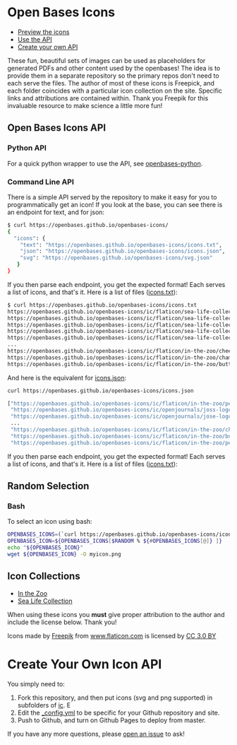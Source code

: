 # Open Bases Icons

 - [Preview the icons](https://openbases.github.io/openbases-icons/preview)
 - [Use the API](#open-bases-icons-api)
 - [Create your own API](#create-your-own-icon-api)

These fun, beautiful sets of images can be used as placeholders for generated
PDFs and other content used by the openbases! The idea is to provide them in
a separate repository so the primary repos don't need to each serve the files.
The author of most of these icons is Freepick, and each folder
coincides with a particular icon collection on the site. Specific links and 
attributions are contained within. Thank you Freepik for this invaluable
resource to make science a little more fun!

## Open Bases Icons API

### Python API

For a quick python wrapper to use the API, 
see [openbases-python](https://openbases.github.io/openbases-python/html/usage.html#icons).

### Command Line API

There is a simple API served by the repository to make it easy for you to
programmatically get an icon! If you look at the base, you can see there
is an endpoint for text, and for json:

```bash
$ curl https://openbases.github.io/openbases-icons/
{
  "icons": {
    "text": "https://openbases.github.io/openbases-icons/icons.txt",
    "json": "https://openbases.github.io/openbases-icons/icons.json",
    "svg": "https://openbases.github.io/openbases-icons/svg.json"
   }
}
```

If you then parse each endpoint, you get the expected format! Each serves a list
of icons, and that's it. Here is a list of files ([icons.txt](https://openbases.github.io/openbases-icons/icons.txt)):

```bash
$ curl https://openbases.github.io/openbases-icons/icons.txt
https://openbases.github.io/openbases-icons/ic/flaticon/sea-life-collection/stingray.png
https://openbases.github.io/openbases-icons/ic/flaticon/sea-life-collection/starfish.png
https://openbases.github.io/openbases-icons/ic/flaticon/sea-life-collection/squid.png
https://openbases.github.io/openbases-icons/ic/flaticon/sea-life-collection/snail.png
https://openbases.github.io/openbases-icons/ic/flaticon/sea-life-collection/seahorse.png
...
https://openbases.github.io/openbases-icons/ic/flaticon/in-the-zoo/cheetah.png
https://openbases.github.io/openbases-icons/ic/flaticon/in-the-zoo/chameleon.png
https://openbases.github.io/openbases-icons/ic/flaticon/in-the-zoo/butterfly.png
```

And here is the equivalent for [icons.json](https://openbases.github.io/openbases-icons/icons.json):

```bash
curl https://openbases.github.io/openbases-icons/icons.json

["https://openbases.github.io/openbases-icons/ic/flaticon/in-the-zoo/penguin.png",
 "https://openbases.github.io/openbases-icons/ic/openjournals/joss-logo.png",
 "https://openbases.github.io/openbases-icons/ic/openjournals/jose-logo.png",
 ...
 "https://openbases.github.io/openbases-icons/ic/flaticon/in-the-zoo/chameleon.png",
 "https://openbases.github.io/openbases-icons/ic/flaticon/in-the-zoo/butterfly.png",
 "https://openbases.github.io/openbases-icons/ic/flaticon/in-the-zoo/penguin.png"]
```

If you then parse each endpoint, you get the expected format! Each serves a list
of icons, and that's it. Here is a list of files ([icons.txt](https://openbases.github.io/openbases-icons/icons.txt)):

## Random Selection

### Bash

To select an icon using bash:

```bash
OPENBASES_ICONS=(`curl https://openbases.github.io/openbases-icons/icons.txt`)
OPENBASES_ICON=${OPENBASES_ICONS[$RANDOM % ${#OPENBASES_ICONS[@]} ]}
echo "${OPENBASES_ICON}"
wget ${OPENBASES_ICON} -O myicon.png
```

## Icon Collections

 - [In the Zoo](flaticon/in-the-zoo)
 - [Sea Life Collection](flaticon/sea-life-collection)

When using these icons you **must** give proper attribution to the author and include the license
below. Thank you!

<div>Icons made by <a href="http://www.freepik.com" title="Freepik">Freepik</a> from <a href="https://www.flaticon.com/" title="Flaticon">www.flaticon.com</a> is licensed by <a href="http://creativecommons.org/licenses/by/3.0/" title="Creative Commons BY 3.0" target="_blank">CC 3.0 BY</a></div>

# Create Your Own Icon API

You simply need to:

 1. Fork this repository, and then put icons (svg and png supported) in subfolders
of [ic](ic). E
 2. Edit the [_config.yml](_config.yml) to be specific for your Github repository and site.
 3. Push to Github, and turn on Github Pages to deploy from master.

If you have any more questions, please [open an issue](https://www.github.com/openbases/openbases-icons) to ask!
